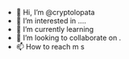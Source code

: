 - 👋 Hi, I’m @cryptolopata
- 👀 I’m interested in ....
- 🌱 I’m currently learning 
- 💞️ I’m looking to collaborate on .
- 📫 How to reach m
s

